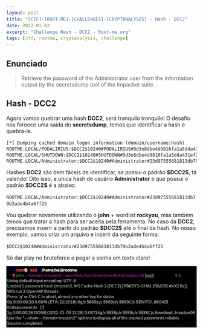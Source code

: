 ```yaml
---
layout: post
title: "[CTF]-[ROOT-ME]-[CHALLENGES]-[CRYPTANALYSIS] - Hash - DCC2"
date: 2022-01-02
excerpt: "Challenge Hash - DCC2 - Root-me.org"
tags: [ctf, rootme, cryptanalysis, challenge]
---
```


## Enunciado

> Retrieve the password of the Administrator user from the information output by the secretsdump tool of the Impacket suite.

## Hash - DCC2

Agora vamos quebrar uma hash __DCC2__, será tranquilo tranquilo! O desafio nos fornece uma saida do __secretsdump__, temos que identificar a hash e quebra-la. 
```
[*] Dumping cached domain logon information (domain/username:hash)
ROOTME.LOCAL/PODALIRIUS:$DCC2$10240#PODALIRIUS#9d3e8dbe4d9816fa1a5dda431ef2f6f1
ROOTME.LOCAL/SHUTDOWN:$DCC2$10240#SHUTDOWN#9d3e8dbe4d9816fa1a5dda431ef2f6f1
ROOTME.LOCAL/Administrator:$DCC2$10240#Administrator#23d97555681813db79b2ade4b4a6ff25
```
Hashes __DCC2__ são bem fáceis de identificar, se possui o padrão __\$DCC2\$__, tá valendo! Dito isso, a unica hash de usuário __Administrator__ e que possui o padrão __\$DCC2\$__ é a abaixo:

`ROOTME.LOCAL/Administrator:$DCC2$10240#Administrator#23d97555681813db79b2ade4b4a6ff25`

Vou quebrar novamente utilizando o __john__ + wordlist __rockyou__, mas também temos que tratar a hash para ser aceita pela ferramenta. No caso da __DCC2__, precisamos inserir a partir do padrão __\$DCC2\$__ até o final da hash. No nosso exemplo, vamos criar um arquivo e inserir da seguinte forma: 

`$DCC2$10240#Administrator#23d97555681813db79b2ade4b4a6ff25`

Só dar play no bruteforce e pegar a senha em texto claro!

![Hash - DCC2](/img_posts/ctf/rootme/cryptanalysis/hash-dcc2.png)






